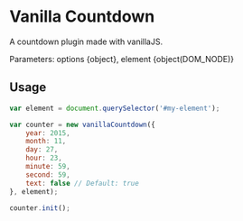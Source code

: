 # Vanilla Countdown

A countdown plugin made with vanillaJS.

Parameters: options {object}, element {object(DOM_NODE)}

## Usage

```javascript
var element = document.querySelector('#my-element');

var counter = new vanillaCountdown({
	year: 2015,
	month: 11,
	day: 27,
	hour: 23,
	minute: 59,
	second: 59,
	text: false // Default: true
}, element);

counter.init();
```
